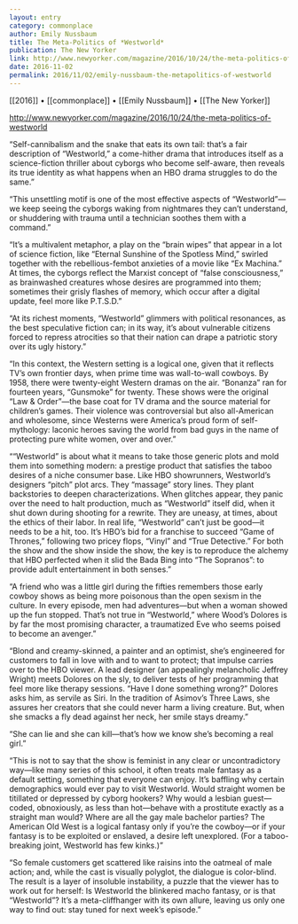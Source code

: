 ```yaml
---
layout: entry
category: commonplace
author: Emily Nussbaum
title: The Meta-Politics of *Westworld*
publication: The New Yorker
link: http://www.newyorker.com/magazine/2016/10/24/the-meta-politics-of-westworld
date: 2016-11-02
permalink: 2016/11/02/emily-nussbaum-the-metapolitics-of-westworld
---
```


[[2016]] • [[commonplace]] • [[Emily Nussbaum]] • [[The New Yorker]]

http://www.newyorker.com/magazine/2016/10/24/the-meta-politics-of-westworld

“Self-cannibalism and the snake that eats its own tail: that’s a fair description of “Westworld,” a come-hither drama that introduces itself as a science-fiction thriller about cyborgs who become self-aware, then reveals its true identity as what happens when an HBO drama struggles to do the same.”

“This unsettling motif is one of the most effective aspects of “Westworld”—we keep seeing the cyborgs waking from nightmares they can’t understand, or shuddering with trauma until a technician soothes them with a command.”

“It’s a multivalent metaphor, a play on the “brain wipes” that appear in a lot of science fiction, like “Eternal Sunshine of the Spotless Mind,” swirled together with the rebellious-fembot anxieties of a movie like “Ex Machina.” At times, the cyborgs reflect the Marxist concept of “false consciousness,” as brainwashed creatures whose desires are programmed into them; sometimes their grisly flashes of memory, which occur after a digital update, feel more like P.T.S.D.”

“At its richest moments, “Westworld” glimmers with political resonances, as the best speculative fiction can; in its way, it’s about vulnerable citizens forced to repress atrocities so that their nation can drape a patriotic story over its ugly history.”

“In this context, the Western setting is a logical one, given that it reflects TV’s own frontier days, when prime time was wall-to-wall cowboys. By 1958, there were twenty-eight Western dramas on the air. “Bonanza” ran for fourteen years, “Gunsmoke” for twenty. These shows were the original “Law & Order”—the base coat for TV drama and the source material for children’s games. Their violence was controversial but also all-American and wholesome, since Westerns were America’s proud form of self-mythology: laconic heroes saving the world from bad guys in the name of protecting pure white women, over and over.”

““Westworld” is about what it means to take those generic plots and mold them into something modern: a prestige product that satisfies the taboo desires of a niche consumer base. Like HBO showrunners, Westworld’s designers “pitch” plot arcs. They “massage” story lines. They plant backstories to deepen characterizations. When glitches appear, they panic over the need to halt production, much as “Westworld” itself did, when it shut down during shooting for a rewrite. They are uneasy, at times, about the ethics of their labor. In real life, “Westworld” can’t just be good—it needs to be a hit, too. It’s HBO’s bid for a franchise to succeed “Game of Thrones,” following two pricey flops, “Vinyl” and “True Detective.” For both the show and the show inside the show, the key is to reproduce the alchemy that HBO perfected when it slid the Bada Bing into “The Sopranos”: to provide adult entertainment in both senses.”

“A friend who was a little girl during the fifties remembers those early cowboy shows as being more poisonous than the open sexism in the culture. In every episode, men had adventures—but when a woman showed up the fun stopped. That’s not true in “Westworld,” where Wood’s Dolores is by far the most promising character, a traumatized Eve who seems poised to become an avenger.”

“Blond and creamy-skinned, a painter and an optimist, she’s engineered for customers to fall in love with and to want to protect; that impulse carries over to the HBO viewer. A lead designer (an appealingly melancholic Jeffrey Wright) meets Dolores on the sly, to deliver tests of her programming that feel more like therapy sessions. “Have I done something wrong?” Dolores asks him, as servile as Siri. In the tradition of Asimov’s Three Laws, she assures her creators that she could never harm a living creature. But, when she smacks a fly dead against her neck, her smile stays dreamy.”

“She can lie and she can kill—that’s how we know she’s becoming a real girl.”

“This is not to say that the show is feminist in any clear or uncontradictory way—like many series of this school, it often treats male fantasy as a default setting, something that everyone can enjoy. It’s baffling why certain demographics would ever pay to visit Westworld. Would straight women be titillated or depressed by cyborg hookers? Why would a lesbian guest—coded, obnoxiously, as less than hot—behave with a prostitute exactly as a straight man would? Where are all the gay male bachelor parties? The American Old West is a logical fantasy only if you’re the cowboy—or if your fantasy is to be exploited or enslaved, a desire left unexplored. (For a taboo-breaking joint, Westworld has few kinks.)”

“So female customers get scattered like raisins into the oatmeal of male action; and, while the cast is visually polyglot, the dialogue is color-blind. The result is a layer of insoluble instability, a puzzle that the viewer has to work out for herself: Is Westworld the blinkered macho fantasy, or is that “Westworld”? It’s a meta-cliffhanger with its own allure, leaving us only one way to find out: stay tuned for next week’s episode.”
